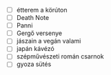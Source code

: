 - [ ] étterem a körúton
- [ ] Death Note
- [ ] Panni
- [ ] Gergő versenye
- [ ] jászain a vegán valami
- [ ] japán kávézó
- [ ] szépművészeti román csarnok
- [ ] gyoza sütés